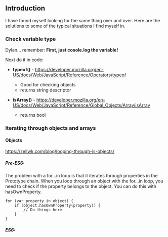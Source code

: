## Introduction

I have found myself looking for the same thing over and over. Here are the solutions to some of the typical situations I find myself in.

### Check variable type
Dylan... remember:
**First, just cosole.log the variable!**

Next do it in code: 
* **typeof()** - https://developer.mozilla.org/en-US/docs/Web/JavaScript/Reference/Operators/typeof
    * Good for checking objects
    * returns string descriptor

* **isArray()** - https://developer.mozilla.org/en-US/docs/Web/JavaScript/Reference/Global_Objects/Array/isArray
    * returns bool

### Iterating through objects and arrays

#### Objects
https://zellwk.com/blog/looping-through-js-objects/
##### Pre-ES6:
The problem with a for...in loop is that it iterates through properties in the Prototype chain. When you loop through an object with the for...in loop, you need to check if the property belongs to the object. You can do this with hasOwnProperty.

    for (var property in object) {
        if (object.hasOwnProperty(property)) {
            // Do things here
        }
    }

##### ES6: